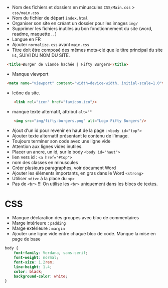 - Nom des fichiers et dossiers en minuscules `CSS/Main.css` > `css/main.css`
- Nom du fichier de départ `index.html`
- Organiser son site en créant un dossier pour les images `img/`
- Supprimer les fichiers inutiles au bon fonctionnement du site (word, readme, maquette .. )
- Langue en FR
- Ajouter `normalize.css` avant `main.css`
- Titre doit être composé des mêmes mots-clé que le titre principal du site `h1`, SUIVI DU NOM DU SITE.
```html
 <title>Burger de viande hachée | Fifty Burgers</title>
```` 
- Manque viewport
```html
 <meta name="viewport" content="width=device-width, initial-scale=1.0">
```
- Icône du site.
```html
    <link rel="icon" href="favicon.ico"/>
```
- manque texte alternatif, attribut `alt=""`
```html
    <img src="img/fifty-burgers.png" alt="Logo Fifty Burgers"/>
```` 
- Ajout d'un id pour revenir en haut de la page : `<body id="top">`
- Ajouter texte alternatif présentant le contenu de l'image.
- Toujours terminer son code avec une ligne vide
- Attention aux lignes vides inutiles.
- Placer un ancre, un id, sur le body
  `<body id="haut">`
- lien vers id : `<a href="#top">`
- nom des classes en minuscules
- Créer plusieurs paragraphes, voir document Word
- Ajouter les éléments importants, en gras dans le Word `<strong>`
- Utiliser `<div>` à la place du `<p>`
- Pas de `<br>` !!! On utilise les `<br>` uniquement dans les blocs de textes.
# CSS
- Manque déclaration des groupes avec bloc de commentaires
- Marge intérieure : `padding`
- Marge extérieure : `margin`
- Ajouter une ligne vide entre chaque bloc de code.
Manque la mise en page de base
```css
body {
    font-family: Verdana, sans-serif;
    font-weight: normal;
    font-size: 1.2rem;
    line-height: 1.4;
    color: black;
    background-color: white;
}
```